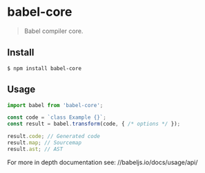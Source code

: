 # babel-core

> Babel compiler core.

## Install

```
$ npm install babel-core
```

## Usage

```js
import babel from 'babel-core';

const code = `class Example {}`;
const result = babel.transform(code, { /* options */ });

result.code; // Generated code
result.map; // Sourcemap
result.ast; // AST
```

For more in depth documentation see: //babeljs.io/docs/usage/api/
